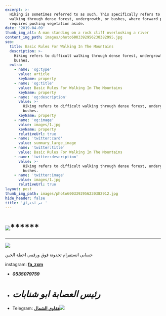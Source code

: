 ```yaml
---
excerpt: >-
  Hiking is sometimes referred to as such. This specifically refers to difficult
  walking through dense forest, undergrowth, or bushes, where forward progress
  requires pushing vegetation aside.
date: '2019-04-09'
thumb_img_alt: A man standing on a rock cliff overlooking a river
content_img_path: images/photo6003392956230382995.jpg
seo:
  title: Basic Rules For Walking In The Mountains
  description: >-
    Hiking refers to difficult walking through dense forest, undergrowth, or
    bushes.
  extra:
    - name: 'og:type'
      value: article
      keyName: property
    - name: 'og:title'
      value: Basic Rules For Walking In The Mountains
      keyName: property
    - name: 'og:description'
      value: >-
        Hiking refers to difficult walking through dense forest, undergrowth, or
        bushes.
      keyName: property
    - name: 'og:image'
      value: images/1.jpg
      keyName: property
      relativeUrl: true
    - name: 'twitter:card'
      value: summary_large_image
    - name: 'twitter:title'
      value: Basic Rules For Walking In The Mountains
    - name: 'twitter:description'
      value: >-
        Hiking refers to difficult walking through dense forest, undergrowth, or
        bushes.
    - name: 'twitter:image'
      value: images/1.jpg
      relativeUrl: true
layout: post
thumb_img_path: images/photo6003392956230382912.jpg
hide_header: false
title: 'تم اختراق '
---
```

# ![](/images/interesting-parsley.png)******

***

![](/images/blue-triceratops.jpg)

حسابي انستقرام تجدونة فوق ورقمي احطة الحين

instagram: [**fa_zxm**](https://www.instagram.com/fa_zxm/)

*   ***0535079759***
*   # ***رئيس العصابة ابو شنابات***
*   Telegram: [**هقاوي الشمال**![](/images/photo6003392956230382912.jpg)](https://t.me/joinchat/AAAAAEu5uiI0\_vJgzXyXPA)
